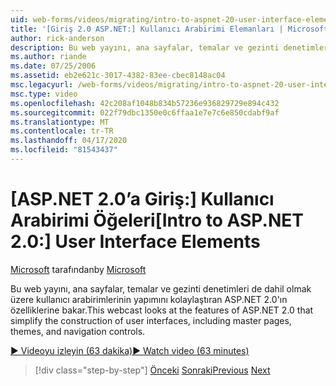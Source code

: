 ```yaml
---
uid: web-forms/videos/migrating/intro-to-aspnet-20-user-interface-elements
title: '[Giriş 2.0 ASP.NET:] Kullanıcı Arabirimi Elemanları | Microsoft Dokümanlar'
author: rick-anderson
description: Bu web yayını, ana sayfalar, temalar ve gezinti denetimleri de dahil olmak üzere kullanıcı arabirimlerinin yapımını kolaylaştıran ASP.NET 2.0'ın özelliklerine bakar.
ms.author: riande
ms.date: 07/25/2006
ms.assetid: eb2e621c-3017-4382-83ee-cbec8148ac04
msc.legacyurl: /web-forms/videos/migrating/intro-to-aspnet-20-user-interface-elements
msc.type: video
ms.openlocfilehash: 42c208af1048b834b57236e936829729e894c432
ms.sourcegitcommit: 022f79dbc1350e0c6ffaa1e7e7c6e850cdabf9af
ms.translationtype: MT
ms.contentlocale: tr-TR
ms.lasthandoff: 04/17/2020
ms.locfileid: "81543437"
---
```

# <a name="intro-to-aspnet-20-user-interface-elements"></a><span data-ttu-id="9a8ef-103">[ASP.NET 2.0’a Giriş:] Kullanıcı Arabirimi Öğeleri</span><span class="sxs-lookup"><span data-stu-id="9a8ef-103">[Intro to ASP.NET 2.0:] User Interface Elements</span></span>

<span data-ttu-id="9a8ef-104">[Microsoft](https://github.com/microsoft) tarafından</span><span class="sxs-lookup"><span data-stu-id="9a8ef-104">by [Microsoft](https://github.com/microsoft)</span></span>

<span data-ttu-id="9a8ef-105">Bu web yayını, ana sayfalar, temalar ve gezinti denetimleri de dahil olmak üzere kullanıcı arabirimlerinin yapımını kolaylaştıran ASP.NET 2.0'ın özelliklerine bakar.</span><span class="sxs-lookup"><span data-stu-id="9a8ef-105">This webcast looks at the features of ASP.NET 2.0 that simplify the construction of user interfaces, including master pages, themes, and navigation controls.</span></span>

[<span data-ttu-id="9a8ef-106">&#9654; Videoyu izleyin (63 dakika)</span><span class="sxs-lookup"><span data-stu-id="9a8ef-106">&#9654; Watch video (63 minutes)</span></span>](https://channel9.msdn.com/Blogs/ASP-NET-Site-Videos/intro-to-aspnet-20-user-interface-elements)

> [!div class="step-by-step"]
> <span data-ttu-id="9a8ef-107">[Önceki](intro-to-aspnet-20-aspnet-20-fundamentals.md)
> [Sonraki](migrating-from-classic-asp-to-aspnet.md)</span><span class="sxs-lookup"><span data-stu-id="9a8ef-107">[Previous](intro-to-aspnet-20-aspnet-20-fundamentals.md)
[Next](migrating-from-classic-asp-to-aspnet.md)</span></span>

